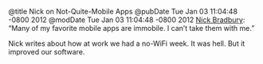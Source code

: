 @title Nick on Not-Quite-Mobile Apps
@pubDate Tue Jan 03 11:04:48 -0800 2012
@modDate Tue Jan 03 11:04:48 -0800 2012
<a href="http://nick.typepad.com/blog/2012/01/immobile-apps.html">Nick Bradbury</a>: “Many of my favorite mobile apps are immobile. I can’t take them with me.”

Nick writes about how at work we had a no-WiFi week. It was hell. But it improved our software.
